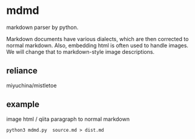# mdmd

markdown parser by python.

Markdown documents have various dialects, which are then corrected to normal markdown.
Also, embedding html is often used to handle images. We will change that to markdown-style image descriptions.

## reliance
 miyuchina/mistletoe
## example
  image html / qiita paragraph to normal markdown

```
python3 mdmd.py  source.md > dist.md

```
